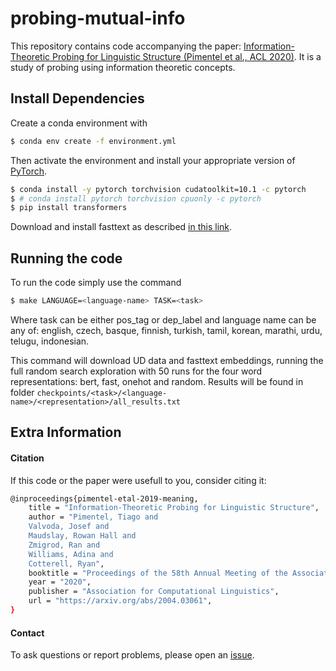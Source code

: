 # probing-mutual-info

This repository contains code accompanying the paper: [Information-Theoretic Probing for Linguistic Structure (Pimentel et al., ACL 2020)](https://arxiv.org/abs/2004.03061).
It is a study of probing using information theoretic concepts.


## Install Dependencies

Create a conda environment with
```bash
$ conda env create -f environment.yml
```
Then activate the environment and install your appropriate version of [PyTorch](https://pytorch.org/get-started/locally/).
```bash
$ conda install -y pytorch torchvision cudatoolkit=10.1 -c pytorch
$ # conda install pytorch torchvision cpuonly -c pytorch
$ pip install transformers
```
Download and install fasttext as described [in this link](https://fasttext.cc/docs/en/support.html#building-fasttext-python-module).

## Running the code

To run the code simply use the command
```bash
$ make LANGUAGE=<language-name> TASK=<task>
```
Where task can be either pos_tag or dep_label and language name can be any of: english, czech, basque, finnish, turkish, tamil, korean, marathi, urdu, telugu, indonesian.

This command will download UD data and fasttext embeddings, running the full random search exploration with 50 runs for the four word representations: bert, fast, onehot and random.
Results will be found in folder `checkpoints/<task>/<language-name>/<representation>/all_results.txt`


## Extra Information

#### Citation

If this code or the paper were usefull to you, consider citing it:


```bash
@inproceedings{pimentel-etal-2019-meaning,
    title = "Information-Theoretic Probing for Linguistic Structure",
    author = "Pimentel, Tiago and
    Valvoda, Josef and
    Maudslay, Rowan Hall and
    Zmigrod, Ran and
    Williams, Adina and
    Cotterell, Ryan",
    booktitle = "Proceedings of the 58th Annual Meeting of the Association for Computational Linguistics (Volume 1: Long Papers)",
    year = "2020",
    publisher = "Association for Computational Linguistics",
    url = "https://arxiv.org/abs/2004.03061",
}
```


#### Contact

To ask questions or report problems, please open an [issue](https://github.com/rycolab/info-theoretic-probing/issues).

